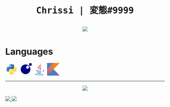 <h1 align="center"><pre>Chrissi | 変態#9999</pre></h1>
<p align="center">
        <img  src="https://discord.c99.nl/widget/theme-3/589898942527963157.png" style='padding: 5px;'>

</p>

# Languages

<div >
<a href="https://www.python.org/"><img src="https://raw.githubusercontent.com/devicons/devicon/master/icons/python/python-original.svg" width="40" alt="Python"></a>
<a href="https://www.lua.org/"><img src="https://raw.githubusercontent.com/devicons/devicon/master/icons/lua/lua-original.svg" width="40" alt="Kotlin"></a>
  <a href="ttps://www.java.com/"><img src="https://raw.githubusercontent.com/devicons/devicon/master/icons/java/java-original.svg" width="40" alt="Kotlin"></a>
  <a href="https://kotlinlang.org/"><img src="https://raw.githubusercontent.com/devicons/devicon/master/icons/kotlin/kotlin-original.svg" width="40" alt="Kotlin"></a>
</div>


<hr></hr>
<p align="center">
<img width=500; src="http://github-readme-streak-stats.herokuapp.com?user=ChrissisCodeXD&theme=tokyonight_duo&hide_border=true&locale=de"></img>
</p>
<a href="https://github.com/anuraghazra/github-readme-stats">
<img src="https://github-readme-stats.vercel.app/api?username=ChrissisCodeXD&show_icons=true&hide=issues&icon_color=C9D1D9&hide_border=true&title_color=C9D1D9&bg_color=0D1117&theme=tokyonight_duo&hide_border=true"></img>
</a>
<a href="https://github.com/anuraghazra/convoychat">
<img height=200; src="https://github-readme-stats.vercel.app/api/top-langs/?username=ChrissisCodeXD&layout=compact&bg_color=0D1117&theme=tokyonight_duo&hide_border=true"></img>
</a>
